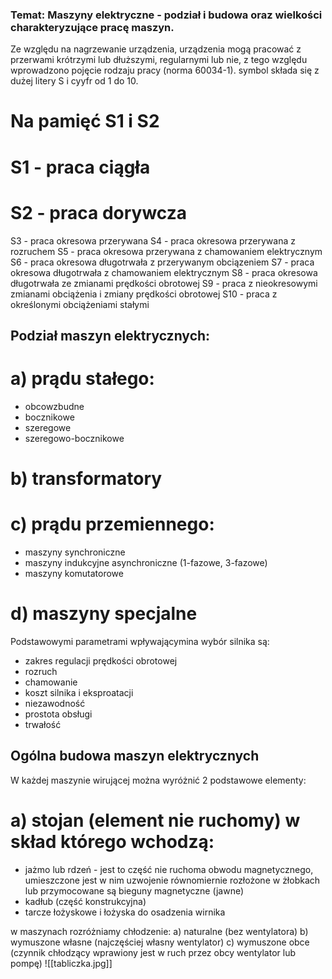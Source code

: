 ### Temat: Maszyny elektryczne - podział i budowa oraz wielkości charakteryzujące pracę maszyn. 

Ze względu na nagrzewanie urządzenia, urządzenia mogą pracować z przerwami krótrzymi lub dłuższymi, regularnymi lub nie, z tego względu wprowadzono pojęcie rodzaju pracy (norma 60034-1). symbol składa się z dużej litery S i cyyfr od 1 do 10.
# Na pamięć S1 i S2
# S1 - praca ciągła
# S2 - praca dorywcza 
S3 - praca okresowa przerywana 
S4 - praca okresowa przerywana z rozruchem
S5 - praca okresowa przerywana z chamowaniem elektrycznym 
S6 - praca okresowa długotrwała z przerywanym obciązeniem 
S7 - praca okresowa długotrwała z chamowaniem elektrycznym 
S8 - praca okresowa długotrwała ze zmianami prędkości obrotowej 
S9 - praca z nieokresowymi zmianami obciążenia i zmiany prędkości obrotowej 
S10 - praca z określonymi obciążeniami stałymi 

## Podział maszyn elektrycznych: 
# a) prądu stałego: 
- obcowzbudne
- bocznikowe 
- szeregowe 
- szeregowo-bocznikowe
# b) transformatory
# c) prądu przemiennego: 
- maszyny synchroniczne 
- maszyny indukcyjne asynchroniczne (1-fazowe, 3-fazowe)
- maszyny komutatorowe 
# d) maszyny specjalne

Podstawowymi parametrami wpływającymina wybór silnika są: 
- zakres regulacji prędkości obrotowej 
- rozruch
- chamowanie
- koszt silnika i eksproatacji
- niezawodność
- prostota obsługi
- trwałość

## Ogólna budowa maszyn elektrycznych 
W każdej maszynie wirującej można wyróżnić 2 podstawowe elementy:
# a) stojan (element nie ruchomy) w skład którego wchodzą:
- jażmo lub rdzeń - jest to część nie ruchoma obwodu magnetycznego, umieszczone jest w nim uzwojenie równomiernie rozłożone w żłobkach lub przymocowane są bieguny magnetyczne (jawne) 
- kadłub (część konstrukcyjna)
- tarcze łożyskowe i łożyska do osadzenia wirnika

w maszynach rozróżniamy chłodzenie:
a) naturalne (bez wentylatora)
b) wymuszone własne (najczęściej własny wentylator)
c) wymuszone obce (czynnik chłodzący wprawiony jest w ruch przez obcy wentylator lub pompę)
![[tabliczka.jpg]]

